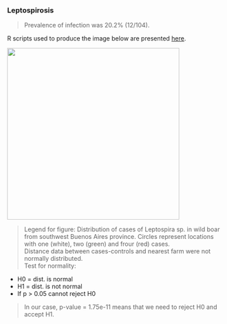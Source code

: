 ### Leptospirosis

>Prevalence of infection was 20.2% (12/104).  


R scripts used to produce the image below are presented [here](./Leptospira.R).

<img src="https://user-images.githubusercontent.com/20196847/90257145-21c1fa80-de1d-11ea-9fb3-c68ed4d216c2.jpg" height="400" width="400" img align="center">

> Legend for figure: Distribution of cases of Leptospira sp. in wild boar from southwest Buenos Aires province. Circles represent locations with one (white), two (green) and frour (red) cases.        
>Distance data between cases-controls and nearest farm were not normally distributed.   
>Test for normality:    
- H0 = dist. is normal  
- H1 = dist. is not normal   
- If p > 0.05 cannot reject H0    
>In our case, p-value = 1.75e-11 means that we need to reject H0 and accept H1. 